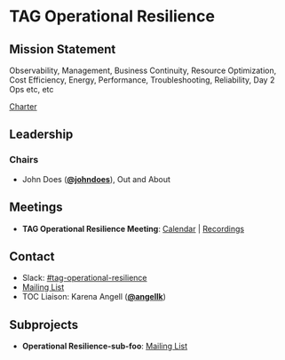 # TAG Operational Resilience

## Mission Statement
Observability, Management, Business Continuity, Resource Optimization, Cost Efficiency, Energy, Performance, Troubleshooting, Reliability, Day 2 Ops etc, etc


[Charter](./charter.md)

## Leadership
### Chairs
- John Does (**[@johndoes](https://github.com/johndoes)**), Out and About

## Meetings
- **TAG Operational Resilience Meeting**: [Calendar](https://zoom-lfx.platform.linuxfoundation.org/meetings/cncf?view=week) | [Recordings](https://www.youtube.com/playlist?foo)

## Contact
- Slack: [#tag-operational-resilience](https://slack.cncf.io/messages/tag-operational-resilience)
- [Mailing List](https://groups.google.com/forum/#!forum/foo)
- TOC Liaison: Karena Angell (**[@angellk](https://github.com/angellk)**)

## Subprojects
- **Operational Resilience-sub-foo**: [Mailing List](https://groups.google.com/forum/#!forum/foo)